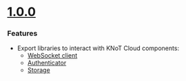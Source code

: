  # [1.0.0](https://github.com/CESARBR/knot-cloud-sdk-js/compare/2ae6553...v1.0.0)

 ### Features

- Export libraries to interact with KNoT Cloud components:
  - [WebSocket client](https://github.com/CESARBR/knot-cloud-websocket)
  - [Authenticator](https://github.com/CESARBR/knot-cloud-sdk-js-authenticator)
  - [Storage](https://github.com/CESARBR/knot-cloud-sdk-js-storage)
